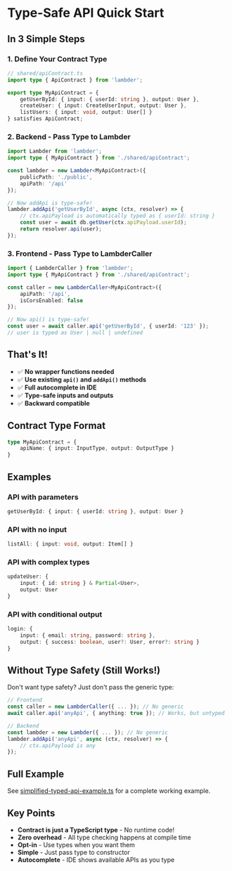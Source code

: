 # Type-Safe API Quick Start

## In 3 Simple Steps

### 1. Define Your Contract Type

```typescript
// shared/apiContract.ts
import type { ApiContract } from 'lambder';

export type MyApiContract = {
    getUserById: { input: { userId: string }, output: User },
    createUser: { input: CreateUserInput, output: User },
    listUsers: { input: void, output: User[] }
} satisfies ApiContract;
```

### 2. Backend - Pass Type to Lambder

```typescript
import Lambder from 'lambder';
import type { MyApiContract } from './shared/apiContract';

const lambder = new Lambder<MyApiContract>({
    publicPath: './public',
    apiPath: '/api'
});

// Now addApi is type-safe!
lambder.addApi('getUserById', async (ctx, resolver) => {
    // ctx.apiPayload is automatically typed as { userId: string }
    const user = await db.getUser(ctx.apiPayload.userId);
    return resolver.api(user);
});
```

### 3. Frontend - Pass Type to LambderCaller

```typescript
import { LambderCaller } from 'lambder';
import type { MyApiContract } from './shared/apiContract';

const caller = new LambderCaller<MyApiContract>({
    apiPath: '/api',
    isCorsEnabled: false
});

// Now api() is type-safe!
const user = await caller.api('getUserById', { userId: '123' });
// user is typed as User | null | undefined
```

## That's It!

- ✅ **No wrapper functions needed**
- ✅ **Use existing `api()` and `addApi()` methods**
- ✅ **Full autocomplete in IDE**
- ✅ **Type-safe inputs and outputs**
- ✅ **Backward compatible**

## Contract Type Format

```typescript
type MyApiContract = {
    apiName: { input: InputType, output: OutputType }
}
```

## Examples

### API with parameters
```typescript
getUserById: { input: { userId: string }, output: User }
```

### API with no input
```typescript
listAll: { input: void, output: Item[] }
```

### API with complex types
```typescript
updateUser: { 
    input: { id: string } & Partial<User>, 
    output: User 
}
```

### API with conditional output
```typescript
login: { 
    input: { email: string, password: string },
    output: { success: boolean, user?: User, error?: string }
}
```

## Without Type Safety (Still Works!)

Don't want type safety? Just don't pass the generic type:

```typescript
// Frontend
const caller = new LambderCaller({ ... }); // No generic
await caller.api('anyApi', { anything: true }); // Works, but untyped

// Backend
const lambder = new Lambder({ ... }); // No generic
lambder.addApi('anyApi', async (ctx, resolver) => {
    // ctx.apiPayload is any
});
```

## Full Example

See [simplified-typed-api-example.ts](../examples/simplified-typed-api-example.ts) for a complete working example.

## Key Points

- **Contract is just a TypeScript type** - No runtime code!
- **Zero overhead** - All type checking happens at compile time
- **Opt-in** - Use types when you want them
- **Simple** - Just pass type to constructor
- **Autocomplete** - IDE shows available APIs as you type
